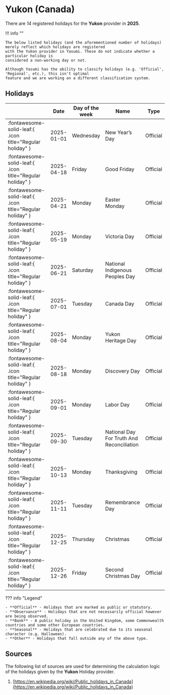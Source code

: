 # Yukon (Canada)

There are _14_ registered holidays for the **Yukon** provider in **2025**.

!!! info ""

    The below listed holidays (and the aforementioned number of holidays) merely reflect which holidays are registered
    with the Yukon provider in Yasumi. These do not indicate whether a particular holiday is
    considered a non-working day or not.

    Although Yasumi has the ability to classify holidays (e.g. 'Official', 'Regional', etc.), this isn't optimal
    feature and we are working on a different classification system.

## Holidays

|     | Date | Day of the week | Name | Type |
| --- | ---- | --------------- | ---- | ---- |
| :fontawesome-solid-leaf:{ .icon title="Regular holiday" } | 2025-01-01 | Wednesday | New Year’s Day | Official |
| :fontawesome-solid-leaf:{ .icon title="Regular holiday" } | 2025-04-18 | Friday | Good Friday | Official |
| :fontawesome-solid-leaf:{ .icon title="Regular holiday" } | 2025-04-21 | Monday | Easter Monday | Official |
| :fontawesome-solid-leaf:{ .icon title="Regular holiday" } | 2025-05-19 | Monday | Victoria Day | Official |
| :fontawesome-solid-leaf:{ .icon title="Regular holiday" } | 2025-06-21 | Saturday | National Indigenous Peoples Day | Official |
| :fontawesome-solid-leaf:{ .icon title="Regular holiday" } | 2025-07-01 | Tuesday | Canada Day | Official |
| :fontawesome-solid-leaf:{ .icon title="Regular holiday" } | 2025-08-04 | Monday | Yukon Heritage Day | Official |
| :fontawesome-solid-leaf:{ .icon title="Regular holiday" } | 2025-08-18 | Monday | Discovery Day | Official |
| :fontawesome-solid-leaf:{ .icon title="Regular holiday" } | 2025-09-01 | Monday | Labor Day | Official |
| :fontawesome-solid-leaf:{ .icon title="Regular holiday" } | 2025-09-30 | Tuesday | National Day For Truth And Reconciliation | Official |
| :fontawesome-solid-leaf:{ .icon title="Regular holiday" } | 2025-10-13 | Monday | Thanksgiving | Official |
| :fontawesome-solid-leaf:{ .icon title="Regular holiday" } | 2025-11-11 | Tuesday | Remembrance Day | Official |
| :fontawesome-solid-leaf:{ .icon title="Regular holiday" } | 2025-12-25 | Thursday | Christmas | Official |
| :fontawesome-solid-leaf:{ .icon title="Regular holiday" } | 2025-12-26 | Friday | Second Christmas Day | Official |

??? info "Legend"

    - **Official** - Holidays that are marked as public or statutory.
    - **Observance** - Holidays that are not necessarily official however are being observed.
    - **Bank** - A public holiday in the United Kingdom, some Commonwealth countries and some other European countries.
    - **Seasonal** - Holidays that are celebrated due to its seasonal character (e.g. Halloween).
    - **Other** - Holidays that fall outside any of the above type.

## Sources

The following list of sources are used for determining the calculation logic of
the holidays given by the **Yukon** Holiday provider.


1. [https://en.wikipedia.org/wiki/Public_holidays_in_Canada](https://en.wikipedia.org/wiki/Public_holidays_in_Canada)
   